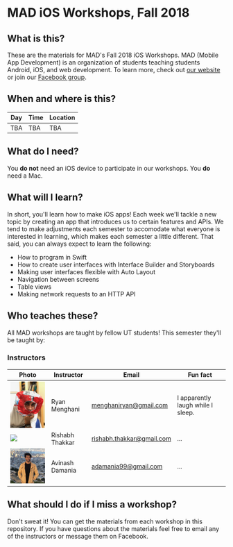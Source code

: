 # MAD iOS Workshops, Fall 2018

## What is this?

These are the materials for MAD's Fall 2018 iOS Workshops. MAD (Mobile App Development) is an organization of students teaching students Android, iOS, and web development. To learn more, check out [our website](https://www.txcsmad.com) or join our [Facebook group](https://www.facebook.com/groups/MADstudentorg).

## When and where is this?

|Day|Time|Location|
|---|---|---|
|TBA|TBA|TBA|

## What do I need?

You **do not** need an iOS device to participate in our workshops. You **do** need a Mac.

## What will I learn?

In short, you'll learn how to make iOS apps! Each week we'll tackle a new topic by creating an app that introduces us to certain features and APIs. We tend to make adjustments each semester to accomodate what everyone is interested in learning, which makes each semester a little different. That said, you can always expect to learn the following:

* How to program in Swift
* How to create user interfaces with Interface Builder and Storyboards
* Making user interfaces flexible with Auto Layout
* Navigation between screens
* Table views
* Making network requests to an HTTP API

## Who teaches these?

All MAD workshops are taught by fellow UT students! This semester they'll be taught by:

### Instructors

|Photo|Instructor|Email|Fun fact|
|---|---|---|---|
|<img src="/instructor/ryan.jpg" width="200px" />|Ryan Menghani|[menghaniryan@gmail.com](mailto:menghaniryan@gmail.com)|I apparently laugh while I sleep.|
|<img src="/instructor/rishabh.jpg" width="200px" />|Rishabh Thakkar|[rishabh.thakkar@gmail.com](mailto:rishabh.thakkar@gmail.com)|...|
|<img src="/instructor/42A66084-2169-4D15-80A6-E01A8319B1DC.jpeg" width="200px" />|Avinash Damania|[adamania99@gmail.com](mailto:adamania99@gmail.com)|...|

## What should I do if I miss a workshop?

Don't sweat it! You can get the materials from each workshop in this repository. If you have questions about the materials feel free to email any of the instructors or message them on Facebook.
